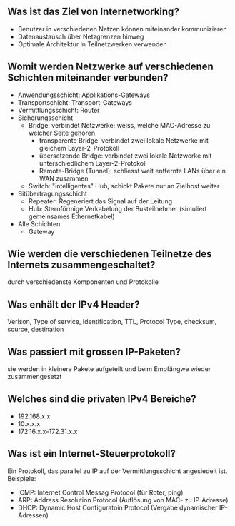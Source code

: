 ## Was ist das Ziel von Internetworking?
* Benutzer in verschiedenen Netzen können miteinander kommunizieren
* Datenaustausch über Netzgrenzen hinweg
* Optimale Architektur in Teilnetzwerken verwenden

## Womit werden Netzwerke auf verschiedenen Schichten miteinander verbunden?
* Anwendungsschicht: Applikations-Gateways
* Transportschicht: Transport-Gateways
* Vermittlungsschicht: Router
* Sicherungsschicht
    * Bridge: verbindet Netzwerke; weiss, welche MAC-Adresse zu welcher Seite gehören
        * transparente Bridge: verbindet zwei lokale Netzwerke mit gleichem Layer-2-Protokoll
        * übersetzende Bridge: verbindet zwei lokale Netzwerke mit unterschiedlichem Layer-2-Protokoll
        * Remote-Bridge (Tunnel): schliesst weit entfernte LANs über ein WAN zusammen
    * Switch: "intelligentes" Hub, schickt Pakete nur an Zielhost weiter
* Bitübertragungsschicht
    * Repeater: Regeneriert das Signal auf der Leitung
    * Hub: Sternförmige Verkabelung der Busteilnehmer (simuliert gemeinsames Ethernetkabel)
* Alle Schichten
    * Gateway

## Wie werden die verschiedenen Teilnetze des Internets zusammengeschaltet?
durch verschiedenste Komponenten und Protokolle

## Was enhält der IPv4 Header?
Verison, Type of service, Identification, TTL, Protocol Type, checksum, source, destination

## Was passiert mit grossen IP-Paketen?
sie werden in kleinere Pakete aufgeteilt und beim Empfängwe wieder zusammengesetzt

## Welches sind die privaten IPv4 Bereiche?
* 192.168.x.x
* 10.x.x.x
* 172.16.x.x–172.31.x.x

## Was ist ein Internet-Steuerprotokoll?
Ein Protokoll, das parallel zu IP auf der Vermittlungsschicht angesiedelt ist. Beispiele:

* ICMP: Internet Control Messag Protocol (für Roter, ping)
* ARP: Address Resolution Protocol (Auflösung von MAC- zu IP-Adresse)
* DHCP: Dynamic Host Configuratoin Protocol (Vergabe dynamischer IP-Adressen)

